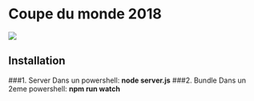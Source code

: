# Coupe du monde 2018

![](https://upload.wikimedia.org/wikipedia/fr/f/f7/FIFA_World_Cup_2018_Logo.png)

Installation
---
###1. Server
Dans un powershell: **node server.js**
###2. Bundle
Dans un 2eme powershell: **npm run watch**
